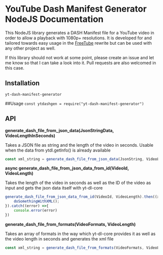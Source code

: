 # YouTube Dash Manifest Generator NodeJS Documentation
This NodeJS library generates a DASH Manifest file for a YouTube video in order to allow a playback with 1080p+ resolutions. It is developed for and tailored towards easy usage in the [FreeTube](https://github.com/FreeTubeApp/FreeTube-Vue) rewrite but can be used with any other project as well.

If this library should not work at some point, please create an issue and let me know so that I can take a look into it. Pull requests are also welcomed in this case.

## Installation
`yt-dash-manifest-generator`

##Usage
`const ytdashgen = require("yt-dash-manifest-generator")`

## API
**generate_dash_file_from_json_data(JsonStringData, VideoLengthInSeconds)**

Takes a JSON file as string and the length of the video in seconds. Usable when the data from ytdl.getInfo() is already available 
```javascript
const xml_string = generate_dash_file_from_json_data(JsonString, VideoLengthInSeconds)
```

**async generate_dash_file_from_json_data_from_id(VideoId, VideoLength)**

Takes the length of the video in seconds as well as the ID of the video as input and gets the json data itself with yt-dl-core
```javascript
generate_dash_file_from_json_data_from_id(VideoId, VideoLength).then((xmlData) => {
    doSomethingWithXML();
}).catch((error) =>{
    console.error(error)
})
```

**generate_dash_file_from_formats(VideoFormats, VideoLength)**

Takes an array of formats in the way which yt-dl-core provides it as well as the video length in seconds and generates the xml file 
```javascript
const xml_string = generate_dash_file_from_formats(VideoFormats, VideoLength)
```
